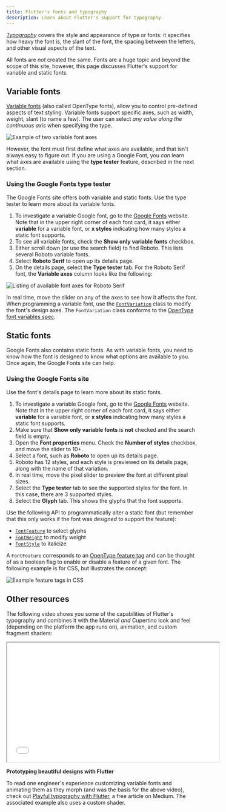 ```yaml
---
title: Flutter's fonts and typography
description: Learn about Flutter's support for typography.
---
```


[_Typography_][] covers the style and appearance of
type or fonts: it specifies how heavy the font is,
the slant of the font, the spacing between
the letters, and other visual aspects of the text.

All fonts are _not_ created the same. Fonts are a huge
topic and beyond the scope of this site, however,
this page discusses Flutter's support for variable
and static fonts.

[_Typography_]: https://en.wikipedia.org/wiki/Typography

## Variable fonts

[Variable fonts][] (also called OpenType fonts),
allow you to control pre-defined aspects of text styling.
Variable fonts support specific axes, such as width,
weight, slant (to name a few).
The user can select _any value along the continuous axis_
when specifying the type.

<img src='/assets/images/docs/development/ui/typography/variable-font-axes.png'
class="mw-100" alt="Example of two variable font axes">

However, the font must first define what axes are available,
and that isn't always easy to figure out. If you are using
a Google Font, you _can_ learn what axes are available using
the **type tester** feature, described in the next section.

[Variable fonts]: https://fonts.google.com/knowledge/introducing_type/introducing_variable_fonts

### Using the Google Fonts type tester

The Google Fonts site offers both variable and static fonts.
Use the type tester to learn more about its variable fonts.

1. To investigate a variable Google font, go to the [Google Fonts][]
   website. Note that in the upper right corner of each font card,
   it says either **variable** for a variable font, or
   **x styles** indicating how many styles a static
   font supports.
1. To see all variable fonts, check the **Show only variable fonts**
   checkbox.
1. Either scroll down (or use the search field) to find Roboto.
   This lists several Roboto variable fonts.
1. Select **Roboto Serif** to open up its details page.
1. On the details page, select the **Type tester** tab.
   For the Roboto Serif font,
   the **Variable axes** column looks like the following:

<img src='/assets/images/docs/development/ui/typography/roboto-serif-font-axes.png'
class="mw-100" alt="Listing of available font axes for Roboto Serif">

In real time, move the slider on any of the axes to
see how it affects the font. When programming a variable font,
use the [`FontVariation`][] class to modify the font's design axes.
The `FontVariation` class conforms to the
[OpenType font variables spec][].

[`FontVariation`]: {{site.api}}flutter/dart-ui/FontVariation-class.html
[Google Fonts]: https://fonts.google.com/
[OpenType font variables spec]: https://learn.microsoft.com/en-us/typography/opentype/spec/otvaroverview

## Static fonts

Google Fonts also contains static fonts. As with variable fonts,
you need to know how the font is designed to know what options
are available to you.
Once again, the Google Fonts site can help.

### Using the Google Fonts site

Use the font's details page to learn more about its static fonts.

1. To investigate a variable Google font, go to the [Google Fonts][]
   website. Note that in the upper right corner of each font card,
   it says either **variable** for a variable font, or
   **x styles** indicating how many styles a static
   font supports.
1. Make sure that **Show only variable fonts** is **not** checked
   and the search field is empty.
1. Open the **Font properties** menu. Check the **Number of styles**
   checkbox, and move the slider to 10+.
1. Select a font, such as **Roboto** to open up its details page.
1. Roboto has 12 styles, and each style is previewed on its details
   page, along with the name of that variation.
1. In real time, move the pixel slider to preview the font at
   different pixel sizes.
1. Select the **Type tester** tab to see the supported styles for
   the font. In this case, there are 3 supported styles.
1. Select the **Glyph** tab. This shows the glyphs that the
   font supports.

Use the following API to programmatically alter a static font
(but remember that this only works if the font was _designed_
to support the feature):

* [`FontFeature`][] to select glyphs
* [`FontWeight`][] to modify weight
* [`FontStyle`][] to italicize

A `FontFeature` corresponds to an [OpenType feature tag][]
and can be thought of as a boolean flag to enable or disable
a feature of a given font.
The following example is for CSS, but illustrates the concept:

<img src='/assets/images/docs/development/ui/typography/feature-tag-example.png'
class="mw-100" alt="Example feature tags in CSS">

[`FontFeature`]: {{site.api}}flutter/dart-ui/FontFeature-class.html
[`FontStyle`]: {{site.api}}flutter/dart-ui/FontStyle.html
[`FontWeight`]: {{site.api}}flutter/dart-ui/FontWeight-class.html
[OpenType feature tag]: https://learn.microsoft.com/en-us/typography/opentype/spec/featuretags

## Other resources

The following video shows you some of the capabilities
of Flutter's typography and combines it with the Material
_and_ Cupertino look and feel (depending on the platform
the app runs on), animation, and custom fragment shaders:

<iframe width="560" height="315" src="{{site.yt.embed}}/sA5MRFFUuOU" title="Learn how to prototype beautiful designs with Flutter" {{site.yt.set}}></iframe>

**Prototyping beautiful designs with Flutter**

To read one engineer's experience
customizing variable fonts and animating them as they
morph (and was the basis for the above video),
check out [Playful typography with Flutter][article],
a free article on Medium. The associated example also
uses a custom shader.

[article]: {{site.flutter-medium}}playful-typography-with-flutter-f030385058b4
